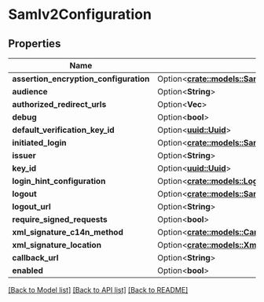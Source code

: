 # Samlv2Configuration

## Properties

Name | Type | Description | Notes
------------ | ------------- | ------------- | -------------
**assertion_encryption_configuration** | Option<[**crate::models::Samlv2AssertionEncryptionConfiguration**](SAMLv2AssertionEncryptionConfiguration.md)> |  | [optional]
**audience** | Option<**String**> |  | [optional]
**authorized_redirect_urls** | Option<**Vec<String>**> |  | [optional]
**debug** | Option<**bool**> |  | [optional]
**default_verification_key_id** | Option<[**uuid::Uuid**](uuid::Uuid.md)> |  | [optional]
**initiated_login** | Option<[**crate::models::Samlv2IdPInitiatedLoginConfiguration**](SAMLv2IdPInitiatedLoginConfiguration.md)> |  | [optional]
**issuer** | Option<**String**> |  | [optional]
**key_id** | Option<[**uuid::Uuid**](uuid::Uuid.md)> |  | [optional]
**login_hint_configuration** | Option<[**crate::models::LoginHintConfiguration**](LoginHintConfiguration.md)> |  | [optional]
**logout** | Option<[**crate::models::Samlv2Logout**](SAMLv2Logout.md)> |  | [optional]
**logout_url** | Option<**String**> |  | [optional]
**require_signed_requests** | Option<**bool**> |  | [optional]
**xml_signature_c14n_method** | Option<[**crate::models::CanonicalizationMethod**](CanonicalizationMethod.md)> |  | [optional]
**xml_signature_location** | Option<[**crate::models::XmlSignatureLocation**](XMLSignatureLocation.md)> |  | [optional]
**callback_url** | Option<**String**> |  | [optional]
**enabled** | Option<**bool**> |  | [optional]

[[Back to Model list]](../README.md#documentation-for-models) [[Back to API list]](../README.md#documentation-for-api-endpoints) [[Back to README]](../README.md)


